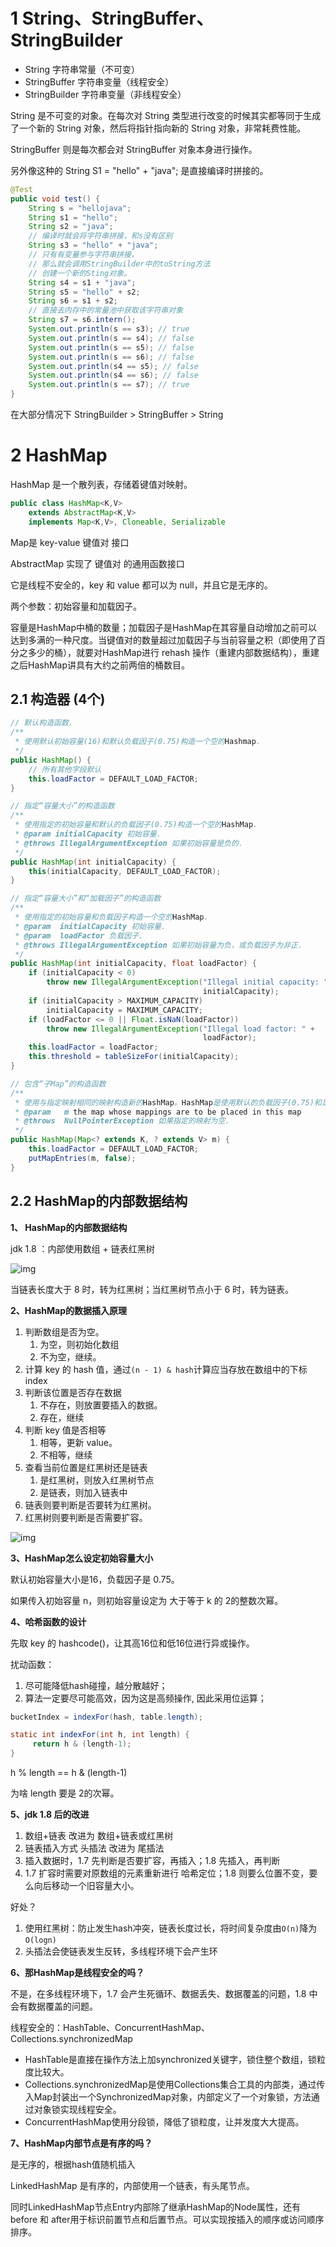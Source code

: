 # 1 String、StringBuffer、StringBuilder

- String 字符串常量（不可变）
- StringBuffer 字符串变量（线程安全）
- StringBuilder 字符串变量（非线程安全）

String 是不可变的对象。在每次对 String 类型进行改变的时候其实都等同于生成了一个新的 String 对象，然后将指针指向新的 String 对象，非常耗费性能。

StringBuffer 则是每次都会对 StringBuffer 对象本身进行操作。

另外像这种的 String S1 = "hello" + "java"; 是直接编译时拼接的。

```java
@Test
public void test() {
	String s = "hellojava";
	String s1 = "hello";
	String s2 = "java";
	// 编译时就会将字符串拼接，和s没有区别
	String s3 = "hello" + "java";
	// 只有有变量参与字符串拼接，
	// 那么就会调用StringBuilder中的toString方法
	// 创建一个新的Sting对象。
	String s4 = s1 + "java";
	String s5 = "hello" + s2;
	String s6 = s1 + s2;
	// 直接去内存中的常量池中获取该字符串对象
	String s7 = s6.intern();
	System.out.println(s == s3); // true
	System.out.println(s == s4); // false
	System.out.println(s == s5); // false
	System.out.println(s == s6); // false
	System.out.println(s4 == s5); // false
	System.out.println(s4 == s6); // false
	System.out.println(s == s7); // true
}
```

在大部分情况下 StringBuilder > StringBuffer > String

# 2 HashMap

HashMap 是一个散列表，存储着键值对映射。

```java
public class HashMap<K,V> 
    extends AbstractMap<K,V> 
    implements Map<K,V>, Cloneable, Serializable 
```

Map是 key-value 键值对 接口

AbstractMap 实现了 键值对 的通用函数接口



它是线程不安全的，key 和 value 都可以为 null，并且它是无序的。

两个参数：初始容量和加载因子。

容量是HashMap中桶的数量；加载因子是HashMap在其容量自动增加之前可以达到多满的一种尺度。当键值对的数量超过加载因子与当前容量之积（即使用了百分之多少的桶），就要对HashMap进行 rehash 操作（重建内部数据结构），重建之后HashMap讲具有大约之前两倍的桶数目。

## 2.1 构造器 (4个)

```java
// 默认构造函数.
/**
 * 使用默认初始容量(16)和默认负载因子(0.75)构造一个空的Hashmap.
 */
public HashMap() {
    // 所有其他字段默认
    this.loadFactor = DEFAULT_LOAD_FACTOR;
}

// 指定“容量大小”的构造函数
/**
 * 使用指定的初始容量和默认的负载因子(0.75)构造一个空的HashMap.
 * @param initialCapacity 初始容量.
 * @throws IllegalArgumentException 如果初始容量是负的.
 */
public HashMap(int initialCapacity) {
    this(initialCapacity, DEFAULT_LOAD_FACTOR);
}

// 指定“容量大小”和“加载因子”的构造函数
/**
 * 使用指定的初始容量和负载因子构造一个空的HashMap.
 * @param  initialCapacity 初始容量.
 * @param  loadFactor 负载因子.
 * @throws IllegalArgumentException 如果初始容量为负，或负载因子为非正.
 */
public HashMap(int initialCapacity, float loadFactor) {
    if (initialCapacity < 0)
        throw new IllegalArgumentException("Illegal initial capacity: " +
                                           initialCapacity);
    if (initialCapacity > MAXIMUM_CAPACITY)
        initialCapacity = MAXIMUM_CAPACITY;
    if (loadFactor <= 0 || Float.isNaN(loadFactor))
        throw new IllegalArgumentException("Illegal load factor: " +
                                           loadFactor);
    this.loadFactor = loadFactor;
    this.threshold = tableSizeFor(initialCapacity);
}

// 包含“子Map”的构造函数
/**
 * 使用与指定映射相同的映射构造新的HashMap。HashMap是使用默认的负载因子(0.75)和足够容纳指定映射的初始容量创建的.
 * @param   m the map whose mappings are to be placed in this map
 * @throws  NullPointerException 如果指定的映射为空.
 */
public HashMap(Map<? extends K, ? extends V> m) {
    this.loadFactor = DEFAULT_LOAD_FACTOR;
    putMapEntries(m, false);
}
```

## 2.2 HashMap的内部数据结构

**1、 HashMap的内部数据结构**

jdk 1.8 ：内部使用数组 + 链表红黑树

![img](https://pic3.zhimg.com/80/v2-4ce38fd1c36fc61e70d7687fae997e5a_720w.jpg) 

当链表长度大于 8 时，转为红黑树；当红黑树节点小于 6 时，转为链表。

**2、HashMap的数据插入原理**

1. 判断数组是否为空。
   1. 为空，则初始化数组
   2. 不为空，继续。
2. 计算 key 的 hash 值，通过`(n - 1) & hash`计算应当存放在数组中的下标 index
3. 判断该位置是否存在数据
   1. 不存在，则放置要插入的数据。
   2. 存在，继续
4. 判断 key 值是否相等
   1. 相等，更新 value。
   2. 不相等，继续
5. 查看当前位置是红黑树还是链表
   1. 是红黑树，则放入红黑树节点
   2. 是链表，则加入链表中
6. 链表则要判断是否要转为红黑树。
7. 红黑树则要判断是否需要扩容。

![img](https://pic4.zhimg.com/80/v2-ff5fe3aac820fafb4cf34b2a801877cf_720w.jpg)



**3、HashMap怎么设定初始容量大小**

默认初始容量大小是16，负载因子是 0.75。

如果传入初始容量 n，则初始容量设定为 大于等于 k 的 2的整数次幂。

**4、哈希函数的设计**

先取 key 的 hashcode()，让其高16位和低16位进行异或操作。

扰动函数：

1. 尽可能降低hash碰撞，越分散越好；
2. 算法一定要尽可能高效，因为这是高频操作, 因此采用位运算；

```java
bucketIndex = indexFor(hash, table.length);

static int indexFor(int h, int length) {
     return h & (length-1);
}
```

h % length  ==  h & (length-1)

为啥 length 要是 2的次幂。



**5、jdk 1.8 后的改进**

1. 数组+链表 改进为 数组+链表或红黑树
2. 链表插入方式 头插法 改进为 尾插法
3. 插入数据时，1.7 先判断是否要扩容，再插入；1.8 先插入，再判断
4. 1.7 扩容时需要对原数组的元素重新进行 哈希定位；1.8 则要么位置不变，要么向后移动一个旧容量大小。

好处？

1. 使用红黑树：防止发生hash冲突，链表长度过长，将时间复杂度由`O(n)`降为`O(logn)`
2. 头插法会使链表发生反转，多线程环境下会产生环



**6、那HashMap是线程安全的吗？**

不是，在多线程环境下，1.7 会产生死循环、数据丢失、数据覆盖的问题，1.8 中会有数据覆盖的问题。

线程安全的：HashTable、ConcurrentHashMap、Collections.synchronizedMap

- HashTable是直接在操作方法上加synchronized关键字，锁住整个数组，锁粒度比较大。
- Collections.synchronizedMap是使用Collections集合工具的内部类，通过传入Map封装出一个SynchronizedMap对象，内部定义了一个对象锁，方法通过对象锁实现线程安全。
- ConcurrentHashMap使用分段锁，降低了锁粒度，让并发度大大提高。



**7、HashMap内部节点是有序的吗？**

是无序的，根据hash值随机插入

LinkedHashMap 是有序的，内部使用一个链表，有头尾节点。

同时LinkedHashMap节点Entry内部除了继承HashMap的Node属性，还有before 和 after用于标识前置节点和后置节点。可以实现按插入的顺序或访问顺序排序。